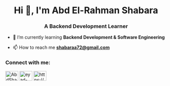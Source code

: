 <h1 align="center">Hi 👋, I'm Abd El-Rahman Shabara</h1>
<h3 align="center">A Backend Development Learner</h3>


- 🌱 I’m currently learning **Backend Development & Software Engineering**

- 📫 How to reach me **shabaraa72@gmail.com**

<h3 align="left">Connect with me:</h3>
<p align="left">
<a href="https://twitter.com/AbdShabara" target="blank"><img align="center" src="https://raw.githubusercontent.com/rahuldkjain/github-profile-readme-generator/master/src/images/icons/Social/twitter.svg" alt="AbdShabara" height="30" width="40" /></a>
<a href="www.linkedin.com/in/abd-el-rahman-shabara-67621920ak"><img align="center" src="https://raw.githubusercontent.com/rahuldkjain/github-profile-readme-generator/master/src/images/icons/Social/linked-in-alt.svg" alt="eyad-hamza-69b8791b4" height="30" width="40" /></a>
<a href="https://www.facebook.com/profile.php?id=100008290668597" target="blank"><img align="center" src="https://raw.githubusercontent.com/rahuldkjain/github-profile-readme-generator/master/src/images/icons/Social/facebook.svg" alt="https://www.facebook.com/profile.php?id=100008290668597" height="30" width="40" /></a>



